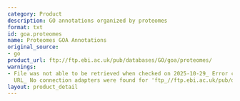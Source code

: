 ```yaml
---
category: Product
description: GO annotations organized by proteomes
format: txt
id: goa.proteomes
name: Proteomes GOA Annotations
original_source:
- go
product_url: ftp://ftp.ebi.ac.uk/pub/databases/GO/goa/proteomes/
warnings:
- File was not able to be retrieved when checked on 2025-10-29_ Error connecting to
  URL_ No connection adapters were found for 'ftp_//ftp.ebi.ac.uk/pub/databases/GO/goa/proteomes/'
layout: product_detail
---
```

